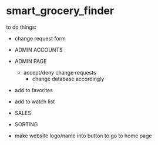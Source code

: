 # smart_grocery_finder

to do things:

- change request form
- ADMIN ACCOUNTS
- ADMIN PAGE
    - accept/deny change requests
        - change database accordingly
- add to favorites
- add to watch list
- SALES
- SORTING

- make website logo/name into button to go to home page